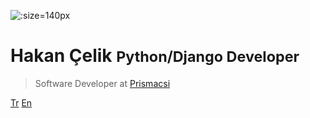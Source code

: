 ![](../_media/icon.jpg ":size=140px")

# Hakan Çelik <small>Python/Django Developer</small>

> Software Developer at [Prismacsi](https://www.prismacsi.com/)

[Tr](/) [En](/en/)
